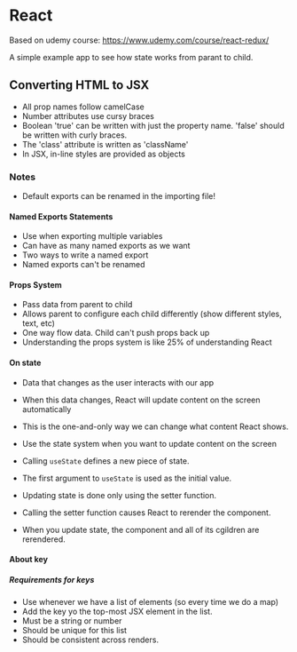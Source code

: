 # React

Based on udemy course: https://www.udemy.com/course/react-redux/

A simple example app to see how state works from parant to child.

## Converting HTML to JSX

- All prop names follow camelCase
- Number attributes use cursy braces
- Boolean 'true' can be written with just the property name. 'false' should be written with curly braces.
- The 'class' attribute is written as 'className'
- In JSX, in-line styles are provided as objects

### Notes

- Default exports can be renamed in the importing file!

#### Named Exports Statements

- Use when exporting multiple variables
- Can have as many named exports as we want
- Two ways to write a named export
- Named exports can't be renamed

#### Props System

- Pass data from parent to child
- Allows parent to configure each child differently (show different styles, text, etc)
- One way flow data. Child can't push props back up
- Understanding the props system is like 25% of understanding React

#### On state

- Data that changes as the user interacts with our app
- When this data changes, React will update content on the screen automatically
- This is the one-and-only way we can change what content React shows.

- Use the state system when you want to update content on the screen
- Calling `useState` defines a new piece of state.
- The first argument to `useState` is used as the initial value.
- Updating state is done only using the setter function.
- Calling the setter function causes React to rerender the component.

- When you update state, the component and all of its cgildren are rerendered.

#### About key

##### Requirements for keys

- Use whenever we have a list of elements (so every time we do a map)
- Add the key yo the top-most JSX element in the list.
- Must be a string or number
- Should be unique for this list
- Should be consistent across renders.
